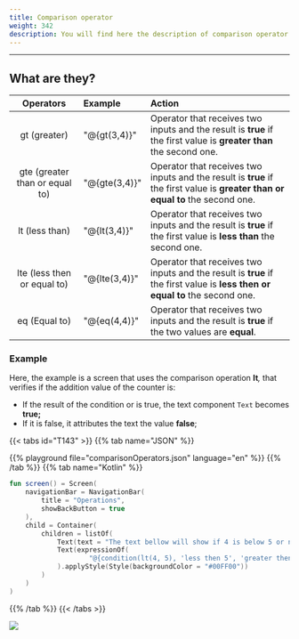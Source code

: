 ```yaml
---
title: Comparison operator
weight: 342
description: You will find here the description of comparison operator
---
```


---

## What are they? 

<table>
  <thead>
    <tr>
      <th style="text-align:center">Operators</th>
      <th style="text-align:left">Example</th>
      <th style="text-align:left">Action</th>
    </tr>
  </thead>
  <tbody>
    <tr>
      <td style="text-align:center">
        gt
        (greater)
      </td>
      <td style="text-align:left">&quot;@{gt(3,4)}&quot;</td>
      <td style="text-align:left">Operator that receives two inputs and the result is <strong>true</strong> if the first
        value is <strong>greater than</strong> the second one.</td>
    </tr>
    <tr>
      <td style="text-align:center">
        gte
        (greater than or equal to)
      </td>
      <td style="text-align:left">&quot;@{gte(3,4)}&quot;</td>
      <td style="text-align:left">Operator that receives two inputs and the result is <strong>true </strong>if the
        first value is <strong>greater than or equal to</strong> the second one.</td>
    </tr>
    <tr>
      <td style="text-align:center">
        lt
        (less than)
      </td>
      <td style="text-align:left">&quot;@{lt(3,4)}&quot;</td>
      <td style="text-align:left">Operator that receives two inputs and the result is <strong>true</strong> if the first
        value is<strong> less than</strong> the second one.</td>
    </tr>
    <tr>
      <td style="text-align:center">
        lte
        (less then or equal to)
      </td>
      <td style="text-align:left">&quot;@{lte(3,4)}&quot;</td>
      <td style="text-align:left">Operator that receives two inputs and the result is <strong>true</strong> if the first
        value is <strong>less then or equal to </strong>the second one.</td>
    </tr>
    <tr>
      <td style="text-align:center">
        eq
        (Equal to)
      </td>
      <td style="text-align:left">&quot;@{eq(4,4)}&quot;</td>
      <td style="text-align:left">Operator that receives two inputs and the result is <strong>true</strong> if the two
        values are <strong>equal</strong>.</td>
    </tr>
  </tbody>
</table>

### Example

Here, the example is a screen that uses the comparison operation **It**_,_ that verifies if the addition value of the counter is:

* If the result of the condition or is true, the text component `Text` becomes **true;**
* If it is false, it attributes the text the value **false**; 

{{< tabs id="T143" >}}
{{% tab name="JSON" %}}
<!-- json-playground:comparisonOperators.json
{
   "_beagleComponent_":"beagle:screenComponent",
   "navigationBar":{
      "title":"Operations",
      "showBackButton":true
   },
   "child":{
      "_beagleComponent_":"beagle:container",
      "children":[
         {
            "_beagleComponent_":"beagle:text",
            "text":"The text bellow will show if 4 is below 5 or not"
         },
         {
            "_beagleComponent_":"beagle:text",
            "text":"@{condition(lt(4, 5), 'less then 5', 'greater then 5')}",
            "style":{
               "backgroundColor":"#00FF00"
            }
         }
      ]
   }
}
-->
{{% playground file="comparisonOperators.json" language="en" %}}
{{% /tab %}}
{{% tab name="Kotlin" %}}
```kotlin
fun screen() = Screen(
    navigationBar = NavigationBar(
        title = "Operations",
        showBackButton = true
    ),
    child = Container(
        children = listOf(
            Text(text = "The text bellow will show if 4 is below 5 or not"),
            Text(expressionOf(
                    "@{condition(lt(4, 5), 'less then 5', 'greater then 5')}")
            ).applyStyle(Style(backgroundColor = "#00FF00"))
        )
    )
)
```
{{% /tab %}}
{{< /tabs >}}

![](/shared/comparison.png)
